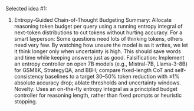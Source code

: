 Selected idea #1:

1) Entropy-Guided Chain-of-Thought Budgeting
Summary: Allocate reasoning token budget per query using a running entropy integral of next-token distributions to cut tokens without hurting accuracy.
For a smart layperson: Some questions need lots of thinking tokens, others need very few. By watching how unsure the model is as it writes, we let it think longer only when uncertainty is high. This should save words and time while keeping answers just as good.
Falsification: Implement an entropy controller on open 7B models (e.g., Mistral-7B, Llama-3-8B) for GSM8K, StrategyQA, and BBH; compare fixed-length CoT and self-consistency baselines to a target 30–50% token reduction with ≤1% absolute accuracy drop; ablate thresholds and uncertainty windows.
Novelty: Uses an on-the-fly entropy integral as a principled budget controller for reasoning length, rather than fixed prompts or heuristic stopping.
